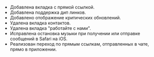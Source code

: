- Добавлена вкладка с прямой ссылкой.
- Добавлена поддержка дип линков.
- Добавлено отображение критических обновлений.
- Удалена вкладка контактов.
- Удалена вкладка "работайте с нами".
- Исправлена остановка музыки при получении или отправке сообщений в Safari на iOS.
- Реализован переход по прямым ссылкам, отправленных в чате, прямо в приложении.
